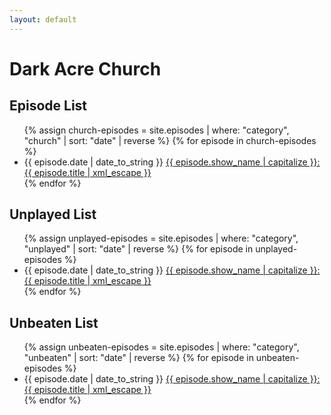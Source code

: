 ```yaml
---
layout: default
---
```


<div class="home">

  <h1 class="page-heading">Dark Acre Church</h1>
  
  <h2>Episode List</h2>
  
  <ul class="post-list">
    {% assign church-episodes = site.episodes | where: "category", "church" | sort: "date" | reverse %}
    {% for episode in church-episodes %}
      <li>
        <span class="post-meta">{{ episode.date | date_to_string }}</span>
        <a class="post-link" href="{{ episode.url | prepend: site.baseurl }}">{{ episode.show_name | capitalize }}: {{ episode.title | xml_escape }}</a>       
      </li>
    {% endfor %}
  </ul>
  
  <h2>Unplayed List</h2>
  
  <ul class="post-list">
    {% assign unplayed-episodes = site.episodes | where: "category", "unplayed" | sort: "date" | reverse %}
    {% for episode in unplayed-episodes %}
      <li>
        <span class="post-meta">{{ episode.date | date_to_string }}</span>
        <a class="post-link" href="{{ episode.url | prepend: site.baseurl }}">{{ episode.show_name | capitalize }}: {{ episode.title | xml_escape }}</a>       
      </li>
    {% endfor %}
  </ul>

  <h2>Unbeaten List</h2>
  
  <ul class="post-list">
    {% assign unbeaten-episodes = site.episodes | where: "category", "unbeaten" | sort: "date" | reverse %}
    {% for episode in unbeaten-episodes %}
      <li>
        <span class="post-meta">{{ episode.date | date_to_string }}</span>
        <a class="post-link" href="{{ episode.url | prepend: site.baseurl }}">{{ episode.show_name | capitalize }}: {{ episode.title | xml_escape }}</a>       
      </li>
    {% endfor %}
  </ul>
</div>